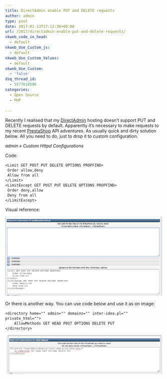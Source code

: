 ```yaml
---
title: DirectAdmin enable PUT and DELETE requests
author: admin
type: post
date: 2017-01-13T17:12:30+00:00
url: /2017/directadmin-enable-put-and-delete-requests/
nkweb_code_in_head:
  - default
nkweb_Use_Custom_js:
  - default
nkweb_Use_Custom_Values:
  - default
nkweb_Use_Custom:
  - 'false'
dsq_thread_id:
  - 5577618596
categories:
  - Open Source
  - PHP

---
```

Recently I&nbsp;realised that my [DirectAdmin](https://www.directadmin.com) hosting doesn&#8217;t support PUT and DELETE requests by default. Apparently it&#8217;s necessary to make requests to my recent [PrestaShop](https://www.prestashop.com/en/) API adventures. As usually quick and dirty solution below. All you need to do, just to drop it to custom configuration.
<!--more-->

_admin&nbsp;»&nbsp;Custom Httpd Configurations_

Code:

```
<Limit GET POST PUT DELETE OPTIONS PROPFIND>
 Order allow,deny
 Allow from all
</Limit>
<LimitExcept GET POST PUT DELETE OPTIONS PROPFIND>
 Order deny,allow
 Deny from all
</LimitExcept>
```

Visual reference:

![custom-httpd-config-2x](images/2017/01/custom-httpd-config-2x.png) 

Or there is another way. You can use code below and use it as on image:

```
<directory home="" admin="" domains="" inter-idea.pl="" private_html="">
    AllowMethods GET HEAD POST OPTIONS DELETE PUT
</directory>
```

![GET_POST_OPTIONS_directadmin](images/2019/12/GET_POST_OPTIONS_directadmin.png) 